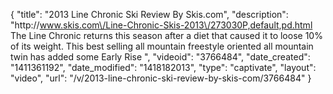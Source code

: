 {
    "title": "2013 Line Chronic Ski Review By Skis.com",
    "description": "http:\/\/www.skis.com\/Line-Chronic-Skis-2013\/273030P,default,pd.html  The Line Chronic returns this season after a diet that caused it to loose 10% of its weight. This best selling all mountain freestyle oriented all mountain twin has added some Early Rise ",
    "videoid": "3766484",
    "date_created": "1411361192",
    "date_modified": "1418182013",
    "type": "captivate",
    "layout": "video",
    "url": "\/v\/2013-line-chronic-ski-review-by-skis-com\/3766484"
}